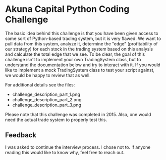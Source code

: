 # Akuna Capital Python Coding Challenge 

The basic idea behind this challenge is that you have been given access to
some sort of Python-based trading system, but it is very flawed. We want to
pull data from this system, analyze it, determine the "edge" (profitability
of our strategy) for each stock in the trading system based on this analysis
and calculate the total edge that we see. To be clear, the goal of this
challenge isn't to implement your own TradingSystem class, but to understand
the documentation below and try to interact with it. If you would like to
implement a mock TradingSystem class to test your script against, we would be
happy to review that as well.

For additional details see the files:

  * challenge_description_part_1.png
  * challenge_description_part_2.png
  * challenge_description_part_3.png

Please note that this challenge was completed in 2015. Also, one would need
the actual trade system to properly test this.

## Feedback

I was asked to continue the interview process. I chose not to. If anyone
reading this would like to know why, feel free to reach out.
